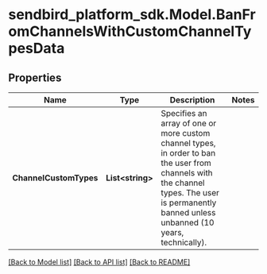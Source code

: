 
# sendbird_platform_sdk.Model.BanFromChannelsWithCustomChannelTypesData

## Properties

Name | Type | Description | Notes
------------ | ------------- | ------------- | -------------
**ChannelCustomTypes** | **List&lt;string&gt;** | Specifies an array of one or more custom channel types, in order to ban the user from channels with the channel types. The user is permanently banned unless unbanned (10 years, technically). | 

[[Back to Model list]](../README.md#documentation-for-models)
[[Back to API list]](../README.md#documentation-for-api-endpoints)
[[Back to README]](../README.md)

